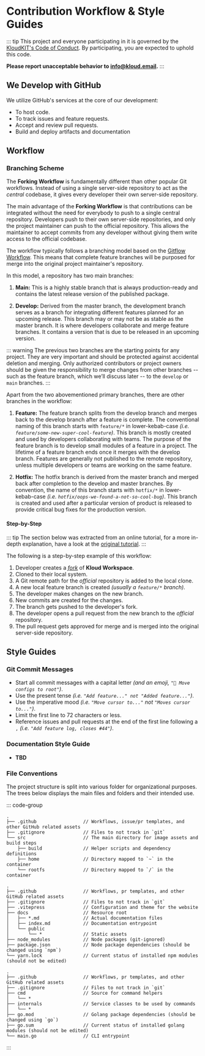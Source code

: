 # Contribution Workflow & Style Guides

::: tip
This project and everyone participating in it is governed by the
[KloudKIT's Code of Conduct](/contribute/code-of-conduct).
By participating, you are expected to uphold this code.

**Please report unacceptable behavior to <info@kloud.email>.**
:::

## We Develop with GitHub

We utilize GitHub's services at the core of our development:

- To host code.
- To track issues and feature requests.
- Accept and review pull requests.
- Build and deploy artifacts and documentation

## Workflow

### Branching Scheme

The **Forking Workflow** is fundamentally different than other popular Git workflows.
Instead of using a single server-side repository to act as the *central* codebase, it
gives every developer their own server-side repository.

The main advantage of the **Forking Workflow** is that contributions can be integrated
without the need for everybody to push to a single central repository.
Developers push to their own server-side repositories, and only the project maintainer can
push to the official repository.
This allows the maintainer to accept commits from any developer without giving them write
access to the official codebase.

The workflow typically follows a branching model based on the
[Gitflow Workflow](https://www.atlassian.com/git/tutorials/comparing-workflows/gitflow-workflow).
This means that complete feature branches will be purposed for merge into the original
project maintainer's repository.

In this model, a repository has two main branches:

1. **Main:** This is a highly stable branch that is always production-ready and contains
    the latest release version of the published package.

2. **Develop:** Derived from the master branch, the development branch serves as a branch
    for integrating different features planned for an upcoming release.
    This branch may or may not be as stable as the master branch.
    It is where developers collaborate and merge feature branches.
    It contains a version that is due to be released in an upcoming version.

::: warning
The previous two branches are the starting points for any project.
They are very important and should be protected against accidental deletion and merging.
Only authorized contributors or project owners should be given the responsibility to merge
changes from other branches -- such as the feature branch, which we’ll discuss later --
to the `develop` or `main` branches.
:::

Apart from the two abovementioned primary branches, there are other branches in the workflow:

1. **Feature:** The feature branch splits from the develop branch and merges back to the
    develop branch after a feature is complete.
    The conventional naming of this branch starts with `feature/*` in lower-kebab-case
    *(i.e. `feature/some-new-super-cool-feature`)*.
    This branch is mostly created and used by developers collaborating with teams.
    The purpose of the feature branch is to develop small modules of a feature in a
    project.
    The lifetime of a feature branch ends once it merges with the develop branch.
    Features are generally not published to the remote repository, unless multiple
    developers or teams are working on the same feature.

2. **Hotfix:** The hotfix branch is derived from the master branch and merged back after
    completion to the develop and master branches.
    By convention, the name of this branch starts with `hotfix/*` in lower-kebab-case
    *(i.e. `hotfix/oops-we-found-a-not-so-cool-bug`)*.
    This branch is created and used after a particular version of product is released to
    provide critical bug fixes for the production version.

#### Step-by-Step

::: tip
The section below was extracted from an online tutorial, for a more in-depth explanation,
have a look at the
[original tutorial](https://www.atlassian.com/git/tutorials/comparing-workflows/forking-workflow).
:::

The following is a step-by-step example of this workflow:

1. Developer creates a [*fork*](https://github.com/kloudkit/workspace/fork) of **Kloud Workspace**.
2. Cloned to their local system.
3. A Git remote path for the *official* repository is added to the local clone.
4. A new local feature branch is created *(usually a `feature/*` branch)*.
5. The developer makes changes on the new branch.
6. New commits are created for the changes.
7. The branch gets pushed to the developer's fork.
8. The developer opens a pull request from the new branch to the *official* repository.
9. The pull request gets approved for merge and is merged into the original server-side repository.

## Style Guides

### Git Commit Messages

- Start all commit messages with a capital letter *(and an emoji, `"🚚 Move configs to root"`)*.
- Use the present tense *(i.e. `"Add feature..." not "Added feature..."`)*.
- Use the imperative mood *(i.e. `"Move cursor to..."` not `"Moves cursor to..."`)*.
- Limit the first line to 72 characters or less.
- Reference issues and pull requests at the end of the first line following a `,`
    *(i.e. `"Add feature log, closes #44"`)*.

### Documentation Style Guide

- **TBD**

### File Conventions

The project structure is split into various folder for organizational purposes.
The trees below displays the main files and folders and their intended use.

::: code-group

```text [Workspace]
.
├── .github                 // Workflows, issue/pr templates, and other GitHub related assets
├── .gitignore              // Files to not track in `git`
└── src                     // The main directory for image assets and build steps
    ├── build               // Helper scripts and dependency definitions
    ├── home                // Directory mapped to `~` in the container
    └── rootfs              // Directory mapped to `/` in the container
```

```text [Docs]
.
├── .github                 // Workflows, pr templates, and other GitHub related assets
├── .gitignore              // Files to not track in `git`
├── .vitepress              // Configuration and theme for the website
├── docs                    // Resource root
│   ├── *.md                // Actual documentation files
│   ├── index.md            // Documentation entrypoint
│   └── public
│       └── *               // Static assets
├── node_modules            // Node packages (git-ignored)
├── package.json            // Node package dependencies (should be changed using `npm`)
└── yarn.lock               // Current status of installed npm modules (should not be edited)
```

```text [CLI]
.
├── .github                 // Workflows, pr templates, and other GitHub related assets
├── .gitignore              // Files to not track in `git`
├── cmd                     // Source for command helpers
│   └── *
├── internals               // Service classes to be used by commands
│   └── *
├── go.mod                  // Golang package dependencies (should be changed using `go`)
├── go.sum                  // Current status of installed golang modules (should not be edited)
└── main.go                 // CLI entrypoint
```

:::
